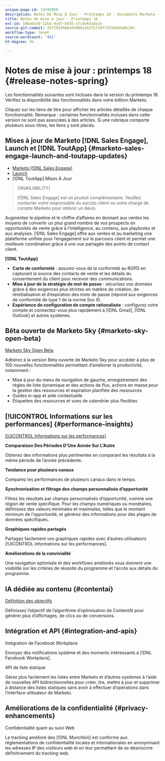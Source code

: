 ```yaml
---
unique-page-id: 14745959
description: Notes De Mise À Jour - Printemps 18 - Documents Marketo - Documentation Du Produit
title: Notes de mise à jour - Printemps 18
exl-id: 59bab3a9-12b3-4c87-b035-a7cde63ada1e
source-git-commit: 2b72932606a93d061eb2f57c0ff3256b94a0c20c
workflow-type: tm+mt
source-wordcount: '461'
ht-degree: 3%

---
```


# Notes de mise à jour : printemps 18 {#release-notes-spring}

Les fonctionnalités suivantes sont incluses dans la version du printemps 18. Vérifiez la disponibilité des fonctionnalités dans votre édition Marketo.

Cliquez sur les liens de titre pour afficher les articles détaillés de chaque fonctionnalité. Remarque : certaines fonctionnalités incluses dans cette version ne sont pas associées à des articles. Si une rubrique comporte plusieurs sous-titres, les liens y sont placés.

## Mises à jour de Marketo [!DNL Sales Engage], Launch et [!DNL ToutApp] {#marketo-sales-engage-launch-and-toutapp-updates}

* [Marketo  [!DNL Sales Engage]](/help/marketo/product-docs/marketo-sales-connect/getting-started/sales-connect-overview.md)
* [Launch](/help/marketo/product-docs/marketo-sales-connect/getting-started/sales-connect-overview.md)
* [!DNL ToutApp] Mises À Jour

>[!AVAILABILITY]
>
>[!DNL Sales Engage] est un produit complémentaire. Veuillez contacter votre responsable du succès client ou votre chargé de compte Marketo pour obtenir un devis.

Augmentez le pipeline et le chiffre d’affaires en donnant aux ventes les moyens de convertir un plus grand nombre de vos prospects en opportunités de vente grâce à l’intelligence, au contenu, aux playbooks et aux analyses. [!DNL Sales Engage] offre aux ventes et au marketing une plateforme unifiée pour l’engagement sur le parcours client et permet une meilleure coordination grâce à une vue partagée des points de contact client.

**[!DNL ToutApp]**

* **Carte de conformité** : assurez-vous de la conformité au RGPD en capturant la source des contacts de vente et les détails du consentement du client pour recevoir des communications.
* **Mise à jour de la stratégie de mot de passe** : sécurisez vos données grâce à des exigences plus strictes en matière de création, de réinitialisation et d’expiration des mots de passe (répond aux exigences de conformité de type 1 de la norme Soc II).
* **Expérience de configuration de compte rationalisée** : configurez votre compte et connectez-vous plus rapidement à [!DNL Gmail], [!DNL Outlook] et autres systèmes.

## Bêta ouverte de Marketo Sky {#marketo-sky-open-beta}

[Marketo Sky Open Beta](https://help.marketo.com/)

Adhérez à la version Beta ouverte de Marketo Sky pour accéder à plus de 100 nouvelles fonctionnalités permettant d’améliorer la productivité, notamment :

* Mise à jour du menu de navigation de gauche, enregistrement des règles de liste dynamique et des actions de flux, actions en masse pour la gestion des ressources et expiration planifiée des ressources
* Guides in-app et aide contextuelle
* Étiquettes des ressources et vues de calendrier plus flexibles

## [!UICONTROL Informations sur les performances] {#performance-insights}

[[!UICONTROL Informations sur les performances]](/help/marketo/product-docs/reporting/performance-insights/performance-insights-overview.md)

**Comparaison Des Périodes D&#39;Une Année Sur L&#39;Autre**

Obtenez des informations plus pertinentes en comparant les résultats à la même période de l’année précédente.

**Tendance pour plusieurs canaux**

Comparez les performances de plusieurs canaux dans le temps.

**Synchronisation et filtrage des champs personnalisés d’opportunité**

Filtrez les résultats par champs personnalisés d’opportunité, comme une région de vente spécifique. Pour les champs numériques ou monétaires, définissez des valeurs minimales et maximales, telles que le montant minimum de l’opportunité, et générez des informations pour des plages de données spécifiques.

**Graphiques rapides partagés**

Partagez facilement vos graphiques rapides avec d’autres utilisateurs [!UICONTROL informations sur les performances].

**Améliorations de la convivialité**

Une navigation optimisée et des workflows améliorés vous donnent une visibilité sur les critères de réussite du programme et l’accès aux détails du programme.

## IA dédiée au contenu {#contentai}

[Définition des objectifs](/help/marketo/product-docs/predictive-content/getting-started/algorithm-goal-settings.md)

Définissez l’objectif de l’algorithme d’optimisation de ContentAI pour générer plus d’affichages, de clics ou de conversions.

## Intégration et API {#integration-and-apis}

Intégration de Facebook Workplace

Envoyez des notifications système et des moments intéressants à [!DNL Facebook Workplace].

API de liste statique

Gérez plus facilement les listes entre Marketo et d’autres systèmes à l’aide de nouvelles API bidirectionnelles pour créer, lire, mettre à jour et supprimer à distance des listes statiques sans avoir à effectuer d’opérations dans l’interface utilisateur de Marketo.

## Améliorations de la confidentialité {#privacy-enhancements}

Confidentialité quant au suivi Web

Le tracking amélioré des [!DNL Munchkin] est conforme aux réglementations de confidentialité locales et internationales en anonymisant les adresses IP des visiteurs web et en leur permettant de se désinscrire définitivement du tracking web.
